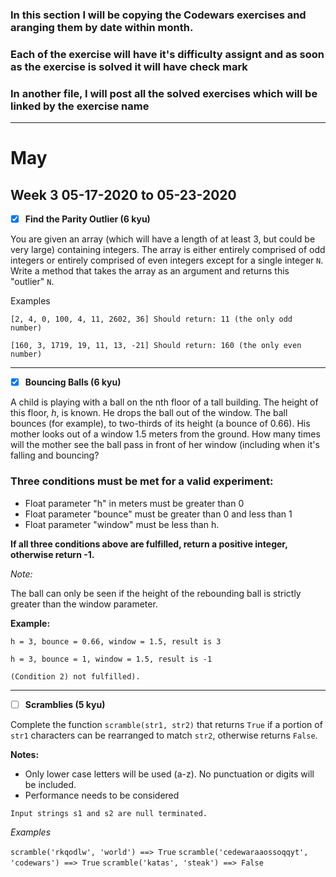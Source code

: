 ### In this section I will be copying the Codewars exercises and aranging them by date within month.
### Each of the exercise will have it's difficulty assignt and as soon as the exercise is solved it will have check mark
### In another file, I will post all the solved exercises which will be linked by the exercise name

----------
# May
## Week 3 05-17-2020 to 05-23-2020

- [X] **Find the Parity Outlier (6 kyu)**

You are given an array (which will have a length of at least 3, but could be very large) containing integers. The array is either entirely comprised of odd integers or entirely comprised of even integers except for a single integer `N`. Write a method that takes the array as an argument and returns this "outlier" `N`.

Examples

`[2, 4, 0, 100, 4, 11, 2602, 36]
Should return: 11 (the only odd number)`

`[160, 3, 1719, 19, 11, 13, -21]
Should return: 160 (the only even number)`

-------
- [X] **Bouncing Balls (6 kyu)**

A child is playing with a ball on the nth floor of a tall building. The height of this floor, _h_, is known.
He drops the ball out of the window. The ball bounces (for example), to two-thirds of its height (a bounce of 0.66).
His mother looks out of a window 1.5 meters from the ground.
How many times will the mother see the ball pass in front of her window (including when it's falling and bouncing?

### Three conditions must be met for a valid experiment:
* Float parameter "h" in meters must be greater than 0
* Float parameter "bounce" must be greater than 0 and less than 1
* Float parameter "window" must be less than h.

**If all three conditions above are fulfilled, return a positive integer, otherwise return -1.**

_Note:_

The ball can only be seen if the height of the rebounding ball is strictly greater than the window parameter.

**Example:**

`h = 3, bounce = 0.66, window = 1.5, result is 3`

`h = 3, bounce = 1, window = 1.5, result is -1`

`(Condition 2) not fulfilled).`

----------
- [ ] **Scramblies (5 kyu)**

Complete the function `scramble(str1, str2)` that returns `True` if a portion of `str1` characters can be rearranged to match `str2`, otherwise returns `False`.

**Notes:**

* Only lower case letters will be used (a-z). No punctuation or digits will be included.
* Performance needs to be considered

`Input strings s1 and s2 are null terminated.`

_Examples_

`scramble('rkqodlw', 'world') ==> True`
`scramble('cedewaraaossoqqyt', 'codewars') ==> True`
`scramble('katas', 'steak') ==> False`